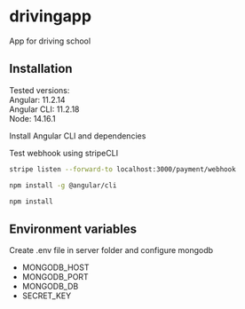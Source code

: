 # drivingapp
App for driving school

## Installation

Tested versions:   
Angular: 11.2.14  
Angular CLI: 11.2.18  
Node: 14.16.1   

Install Angular CLI and dependencies


Test webhook using stripeCLI

```bash
stripe listen --forward-to localhost:3000/payment/webhook
```


```bash
npm install -g @angular/cli

npm install

```

## Environment variables

Create .env file in server folder and configure mongodb
- MONGODB_HOST
- MONGODB_PORT
- MONGODB_DB
- SECRET_KEY

